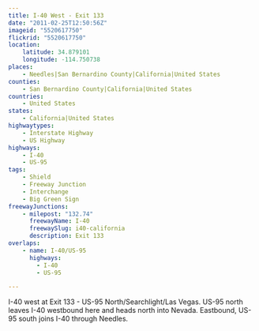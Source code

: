 ```yaml
---
title: I-40 West - Exit 133
date: "2011-02-25T12:50:56Z"
imageid: "5520617750"
flickrid: "5520617750"
location:
    latitude: 34.879101
    longitude: -114.750738
places:
    - Needles|San Bernardino County|California|United States
counties:
    - San Bernardino County|California|United States
countries:
    - United States
states:
    - California|United States
highwaytypes:
    - Interstate Highway
    - US Highway
highways:
    - I-40
    - US-95
tags:
    - Shield
    - Freeway Junction
    - Interchange
    - Big Green Sign
freewayJunctions:
    - milepost: "132.74"
      freewayName: I-40
      freewaySlug: i40-california
      description: Exit 133
overlaps:
    - name: I-40/US-95
      highways:
        - I-40
        - US-95

---
```

I-40 west at Exit 133 - US-95 North/Searchlight/Las Vegas.  US-95 north leaves I-40 westbound here and heads north into Nevada.  Eastbound, US-95 south joins I-40 through Needles.